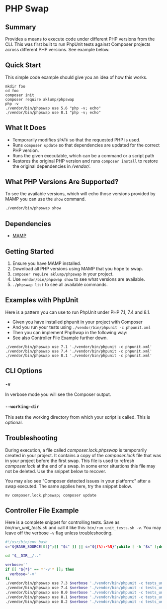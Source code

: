 <!--
id: readme
tags: ''
-->

# PHP Swap

## Summary

Provides a means to execute code under different PHP versions from the CLI. This was first built to run PhpUnit tests against Composer projects across different PHP versions. See example below.

## Quick Start

This simple code example should give you an idea of how this works.

```shell
mkdir foo
cd foo
composer init
composer require aklump/phpswap
php -v
./vendor/bin/phpswap use 5.6 "php -v; echo"
./vendor/bin/phpswap use 8.1 "php -v; echo"
```

## What It Does

* Temporarily modifies `$PATH` so that the requested PHP is used.
* Runs `composer update` so that dependencies are updated for the correct PHP version.
* Runs the given executable, which can be a command or a script path
* Restores the original PHP version and runs `composer install` to restore the original dependencies in _/vendor/_.

## What PHP Versions Are Supported?

To see the available versions, which will echo those versions provided by MAMP you can use the `show` command.

```bash
./vendor/bin/phpswap show
```

## Dependencies

* [MAMP](https://www.mamp.info/en/mamp)

## Getting Started

1. Ensure you have MAMP installed.
2. Download all PHP versions using MAMP that you hope to swap.
3. `composer require aklump/phpswap` in your project.
4. Use `vendor/bin/phpswap show` to see what versions are available.
5. `./phpswap list` to see all available commands.

## Examples with PhpUnit

Here is a pattern you can use to run PhpUnit under PHP 7.1, 7.4 and 8.1.

* Given you have installed phpunit in your project with Composer
* And you run your tests using `./vendor/bin/phpunit -c phpunit.xml`
* Then you can implement PhpSwap in the following way:
* See also Controller File Example further down.

```shell
./vendor/bin/phpswap use 7.1 './vendor/bin/phpunit -c phpunit.xml'
./vendor/bin/phpswap use 7.4 './vendor/bin/phpunit -c phpunit.xml'
./vendor/bin/phpswap use 8.1 './vendor/bin/phpunit -c phpunit.xml'
```

## CLI Options

### `-v`

In verbose mode you will see the Composer output.

### `--working-dir`

This sets the working directory from which your script is called.  This is optional.

## Troubleshooting

During execution, a file called _composer.lock.phpswap_ is temporarily created in your project. It contains a copy of the _composer.lock_ file that was in your project before the first swap. This file is used to refresh _composer.lock_ at the end of a swap. In some error situations this file may not be deleted. Use the snippet below to recover.

You may also see "Composer detected issues in your platform:" after a swap executed. The same applies here, try the snippet below.

```shell
mv composer.lock.phpswap; composer update
```

## Controller File Example

Here is a complete snippet for controlling tests. Save as _bin/run_unit_tests.sh_ and call it like this: `bin/run_unit_tests.sh -v`. You may leave off the verbose `-v` flag unless troubleshooting.

```bash
#!/usr/bin/env bash
s="${BASH_SOURCE[0]}";[[ "$s" ]] || s="${(%):-%N}";while [ -h "$s" ];do d="$(cd -P "$(dirname "$s")" && pwd)";s="$(readlink "$s")";[[ $s != /* ]] && s="$d/$s";done;__DIR__=$(cd -P "$(dirname "$s")" && pwd)

cd "$__DIR__/.."

verbose=''
if [[ "${*}" == *'-v'* ]]; then
  verbose='-v'
fi
./vendor/bin/phpswap use 7.3 $verbose './vendor/bin/phpunit -c tests_unit/phpunit.xml'
./vendor/bin/phpswap use 7.4 $verbose './vendor/bin/phpunit -c tests_unit/phpunit.xml'
./vendor/bin/phpswap use 8.0 $verbose './vendor/bin/phpunit -c tests_unit/phpunit.xml'
./vendor/bin/phpswap use 8.1 $verbose './vendor/bin/phpunit -c tests_unit/phpunit.xml'
./vendor/bin/phpswap use 8.2 $verbose './vendor/bin/phpunit -c tests_unit/phpunit.xml'
```

